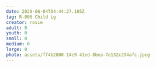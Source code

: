 ```yaml
---
date: 2020-06-04T04:44:27.105Z
tag: R-006 Child Lg
creator: rosie
adult: 0
youth: 0
small: 0
medium: 0
large: 0
photo: assets/ff4b2800-14c9-41ed-8bea-7e132c294afc.jpeg
---
```

